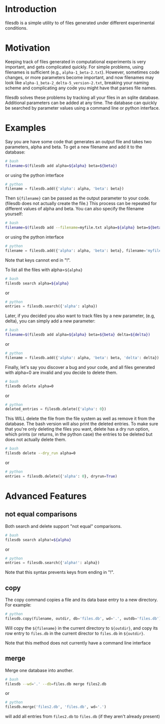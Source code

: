 # Introduction

filesdb is a simple utility to of files generated under different experimental
conditions.

# Motivation

Keeping track of files generated in computational experiments is very important,
and gets complicated quickly. For simple problems, using filenames is sufficient
(e.g., `alpha-1_beta-2.txt`). However, sometimes code changes, or more parameters
become important, and now filenames may look like
`alpha-1_beta-2_delta-5_version-2.txt`, breaking your naming scheme and
complicating any code you might have that parses file names.

filesdb solves these problems by tracking all your files in an sqlite database.
Additional parameters can be added at any time. The database can quickly be
searched by parameter values using a command line or python interface.

# Examples

Say you are have some code that generates an output file and takes two
parameters, alpha and beta. To get a new filename and add it to the database:
```bash
# bash
filename=$(filesdb add alpha=${alpha} beta=${beta})
```
or using the python interface
```python
# python
filename = filesdb.add({'alpha': alpha, 'beta': beta})
```
Then `${filename}` can be passed as the output parameter to your code. (filesdb
does not actually create the file.) This process can be repeated for different
values of alpha and beta. You can also specify the filename yourself:
```bash
# bash
filename=$(filesdb add --filename=myfile.txt alpha=${alpha} beta=${beta})
```
or using the python interface
```python
# python
filename = filesdb.add({'alpha': alpha, 'beta': beta}, filename='myfile.txt')
```
Note that keys cannot end in "!".

To list all the files with alpha=`${alpha}`
```bash
# bash
filesdb search alpha=${alpha}
```
or
```python
# python
entries = filesdb.search({'alpha': alpha})
```
Later, if you decided you also want to track files by a new parameter, (e.g,
delta), you can simply add a new parameter:
```bash
# bash
filename=$(filesdb add alpha=${alpha} beta=${beta} delta=${delta})
```
or
```python
# python
filename = filesdb.add({'alpha': alpha, 'beta': beta, 'delta': delta})
```
Finally, let's say you discover a bug and your code, and all files generated
with alpha=0 are invalid and you decide to delete them.
```bash
# bash
filesdb delete alpha=0
```
or
```python
# python
deleted_entries = filesdb.delete({'alpha': 0})
```
This WILL delete the file from the file system as well as remove it from the
database. The bash version will also print the deleted entries. To make sure
that you're only deleting the files you want, delete has a dry run option, which
prints (or returns, in the python case) the entries to be deleted but does not
actually delete them.
```bash
# bash
filesdb delete --dry_run alpha=0
```
or
```python
# python
entries = filesdb.delete({'alpha': 0}, dryrun=True)
```

# Advanced Features

## not equal comparisons

Both search and delete support "not equal" comparisons.
```bash
# bash
filesdb search alpha!=${alpha}
```
or
```python
# python
entries = filesdb.search({'alpha!': alpha})
```
Note that this syntax prevents keys from ending in "!".

## copy

The copy command copies a file and its data base entry to a new directory. For
example:
```python
# python
filesdb.copy(filename, outdir, db='files.db', wd='.', outdb='files.db')
```
Will copy the `${filename}` in the current directory to `${outdir}`,
and copy its row entry to `files.db` in the current director to
`files.db` in `${outdir}`.

Note that this method does not currently have a command line interface

## merge

Merge one database into another.
```bash
# bash
filesdb --wd='.' --db=files.db merge files2.db
```
or
```python
# python
filesdb.merge('files2.db', 'files.db', wd='.')
```
will add all entries from `files2.db` to `files.db` (if they aren\'t already
present)

